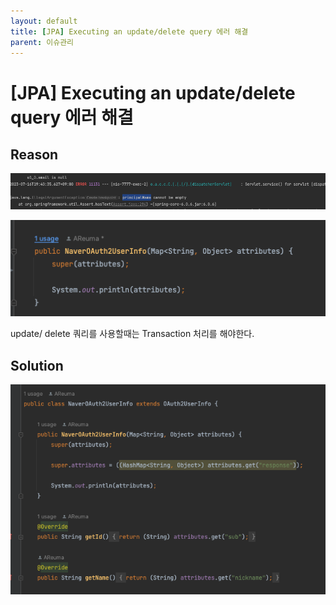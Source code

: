 ```yaml
---
layout: default
title: [JPA] Executing an update/delete query 에러 해결
parent: 이슈관리
---
```

    
# [JPA] Executing an update/delete query 에러 해결  
    
## Reason 
![error.png](/assets/images/Issue/Issue2/error.png)
    
![before.png](/assets/images/Issue/Issue2/before.png)

update/ delete 쿼리를 사용할때는 Transaction 처리를 해야한다.  
    

## Solution  
![after.png](/assets/images/Issue/Issue2/after.png)